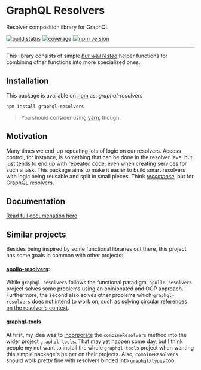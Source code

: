 # GraphQL Resolvers

Resolver composition library for GraphQL

[![build status](https://img.shields.io/travis/lucasconstantino/graphql-resolvers/master.svg?style=flat-square)](https://travis-ci.org/lucasconstantino/graphql-resolvers)
[![coverage](https://img.shields.io/codecov/c/github/lucasconstantino/graphql-resolvers.svg?style=flat-square)](https://codecov.io/github/lucasconstantino/graphql-resolvers)
[![npm version](https://img.shields.io/npm/v/graphql-resolvers.svg?style=flat-square)](https://www.npmjs.com/package/graphql-resolvers)

---

This library consists of simple *[but well tested](https://codecov.io/github/lucasconstantino/graphql-resolvers)* helper functions for combining other functions into more specialized ones.

## Installation

This package is available on [npm](https://www.npmjs.com/package/graphql-resolvers) as: *graphql-resolvers*

```
npm install graphql-resolvers
```

> You should consider using [yarn](https://yarnpkg.com/), though.

## Motivation

Many times we end-up repeating lots of logic on our resolvers. Access control, for instance, is something that can be done in the resolver level but just tends to end up with repeated code, even when creating services for such a task. This package aims to make it easier to build smart resolvers with logic being reusable and split in small pieces. Think *[recompose](https://github.com/acdlite/recompose)*, but for GraphQL resolvers.

## Documentation

[Read full documenation here](docs/API.md)

## Similar projects

Besides being inspired by some functional libraries out there, this project has some goals in common with other projects:

#### [apollo-resolvers](https://github.com/thebigredgeek/apollo-resolvers):

While `graphql-resolvers` follows the functional paradigm, `apollo-resolvers` project solves some problems using an opinionated and OOP approach. Furthermore, the second also solves other problems which `graphql-resolvers` does not intend to work on, such as [solving circular references on the resolver's context](https://github.com/thebigredgeek/apollo-resolvers#resolver-context).

#### [graphql-tools](https://github.com/apollographql/graphql-tools)

At first, my idea was to [incorporate](https://github.com/apollographql/graphql-tools/issues/307) the `combineResolvers` method into the wider project `graphql-tools`. That may yet happen some day, but I think people my not want to install the whole `graphql-tools` project when wanting this simple package's helper on their projects. Also, `combineResolvers` should work pretty fine with resolvers binded into [`graphql/types`](http://graphql.org/graphql-js/type/) too.
